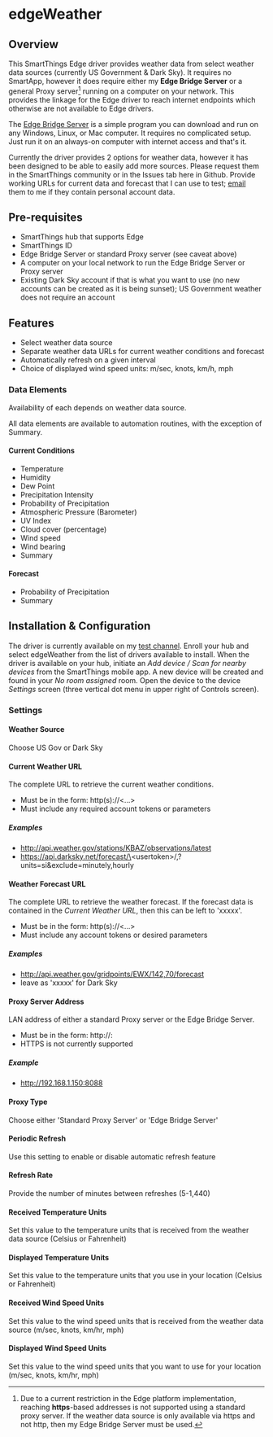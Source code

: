 # edgeWeather
## Overview
This SmartThings Edge driver provides weather data from select weather data sources (currently US Government & Dark Sky).  It requires no SmartApp, however it does require either my **Edge Bridge Server** or a general Proxy server[^1] running on a computer on your network.  This provides the linkage for the Edge driver to reach internet endpoints which otherwise are not available to Edge drivers.  

[^1]: Due to a current restriction in the Edge platform implementation, reaching **https**-based addresses is not supported using a standard proxy server.  If the weather data source is only available via https and not http, then my Edge Bridge Server must be used.

The [Edge Bridge Server](https://github.com/toddaustin07/edgebridge) is a simple program you can download and run on any Windows, Linux, or Mac computer.  It requires no complicated setup. Just run it on an always-on computer with internet access and that's it.

Currently the driver provides 2 options for weather data, however it has been designed to be able to easily add more sources.  Please request them in the SmartThings community or in the Issues tab here in Github.  Provide working URLs for current data and forecast that I can use to test; [email](mailto:rpi.smartthings@gmail.com) them to me if they contain personal account data.

## Pre-requisites
* SmartThings hub that supports Edge
* SmartThings ID
* Edge Bridge Server or standard Proxy server (see caveat above)
* A computer on your local network to run the Edge Bridge Server or Proxy server
* Existing Dark Sky account if that is what you want to use (no new accounts can be created as it is being sunset); US Government weather does not require an account

## Features

* Select weather data source
* Separate weather data URLs for current weather conditions and forecast
* Automatically refresh on a given interval
* Choice of displayed wind speed units: m/sec, knots, km/h, mph
### Data Elements
Availability of each depends on weather data source.

All data elements are available to automation routines, with the exception of Summary.
#### Current Conditions
* Temperature
* Humidity
* Dew Point
* Precipitation Intensity
* Probability of Precipitation
* Atmospheric Pressure (Barometer)
* UV Index
* Cloud cover (percentage)
* Wind speed
* Wind bearing
* Summary
#### Forecast
* Probability of Precipitation
* Summary
## Installation & Configuration
The driver is currently available on my [test channel](https://bestow-regional.api.smartthings.com/invite/Q1jP7BqnNNlL).  Enroll your hub and select edgeWeather from the list of drivers available to install.
When the driver is available on your hub, initiate an *Add device / Scan for nearby devices* from the SmartThings mobile app.  A new device will be created and found in your *No room assigned* room.  Open the device to the device *Settings* screen (three vertical dot menu in upper right of Controls screen).

### Settings
#### Weather Source
Choose US Gov or Dark Sky
#### Current Weather URL
The complete URL to retrieve the current weather conditions.

* Must be in the form: http(s)://<...>
* Must include any required account tokens or parameters
##### Examples
* http://api.weather.gov/stations/KBAZ/observations/latest
* https://api.darksky.net/forecast/\<usertoken\>/<latitude>,<longitude>?units=si&exclude=minutely,hourly
#### Weather Forecast URL
The complete URL to retrieve the weather forecast.  If the forecast data is contained in the *Current Weather URL*, then this can be left to 'xxxxx'.

* Must be in the form: http(s)://<...>
* Must include any account tokens or desired parameters
##### Examples
* http://api.weather.gov/gridpoints/EWX/142,70/forecast
* leave as 'xxxxx' for Dark Sky

#### Proxy Server Address
LAN address of either a standard Proxy server or the Edge Bridge Server.
* Must be in the form: http://<IP address>:<port number>
* HTTPS is not currently supported
##### Example
* http://192.168.1.150:8088

#### Proxy Type
Choose either 'Standard Proxy Server' or 'Edge Bridge Server'

#### Periodic Refresh
Use this setting to enable or disable automatic refresh feature

#### Refresh Rate
Provide the number of minutes between refreshes (5-1,440)

#### Received Temperature Units
Set this value to the temperature units that is received from the weather data source (Celsius or Fahrenheit)

#### Displayed Temperature Units
Set this value to the temperature units that you use in your location (Celsius or Fahrenheit)

#### Received Wind Speed Units
Set this value to the wind speed units that is received from the weather data source (m/sec, knots, km/hr, mph)

#### Displayed Wind Speed Units
Set this value to the wind speed units that you want to use for your location (m/sec, knots, km/hr, mph)
